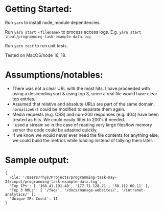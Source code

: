 # Getting Started:

Run `yarn` to install node_module dependencies.

Run `yarn start <filename>` to process access logs. E.g. `yarn start input/programming-task-example-data.log`

Run `yarn test` to run unit tests.

Tested on MacOS/node 16, 18.

# Assumptions/notables:

- There was not a clear URL with the most hits. I have proceeded with using a descending sort & using top 3, since a real file would have clear top entries.
- Assumed that relative and absolute URLs are part of the same domain. `normalizeUrl` could be modified to separate them again.
- Media requests (e.g. CSS) and non-200 responses (e.g. 404) have been treated as hits. We could easily filter to 200's if needed.
- I used a stream so in the case of reading very large files/low memory server the code could be adapted quickly.
- If we know we would never ever need the file contents for anything else, we could build the metrics while loading instead of tallying them later.

# Sample output:

```
{
  File: '/Users/rhys/Projects/programming-task-may-24/input/programming-task-example-data.log',
  'Top IPs': [ '168.41.191.40', '177.71.128.21', '50.112.00.11' ],
  'Top 3 URLs': [ '/faq/', '/docs/manage-websites/', '/intranet-analytics/' ],
  'Unique IPs Count': 11
}
```
